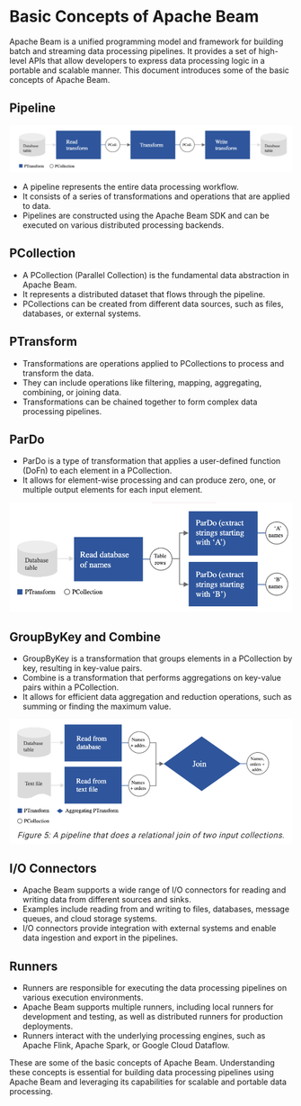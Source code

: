 # Basic Concepts of Apache Beam

Apache Beam is a unified programming model and framework for building batch and streaming data processing pipelines. It provides a set of high-level APIs that allow developers to express data processing logic in a portable and scalable manner. This document introduces some of the basic concepts of Apache Beam.

## Pipeline

![Alt text](images/Pipeline.png)

- A pipeline represents the entire data processing workflow.
- It consists of a series of transformations and operations that are applied to data.
- Pipelines are constructed using the Apache Beam SDK and can be executed on various distributed processing backends.

## PCollection

- A PCollection (Parallel Collection) is the fundamental data abstraction in Apache Beam.
- It represents a distributed dataset that flows through the pipeline.
- PCollections can be created from different data sources, such as files, databases, or external systems.

## PTransform

- Transformations are operations applied to PCollections to process and transform the data.
- They can include operations like filtering, mapping, aggregating, combining, or joining data.
- Transformations can be chained together to form complex data processing pipelines.

## ParDo

- ParDo is a type of transformation that applies a user-defined function (DoFn) to each element in a PCollection.
- It allows for element-wise processing and can produce zero, one, or multiple output elements for each input element.

![Alt text](images/ParDo.png)

## GroupByKey and Combine

- GroupByKey is a transformation that groups elements in a PCollection by key, resulting in key-value pairs.
- Combine is a transformation that performs aggregations on key-value pairs within a PCollection.
- It allows for efficient data aggregation and reduction operations, such as summing or finding the maximum value.

![Alt text](images/GroupByKey.png)


## I/O Connectors

- Apache Beam supports a wide range of I/O connectors for reading and writing data from different sources and sinks.
- Examples include reading from and writing to files, databases, message queues, and cloud storage systems.
- I/O connectors provide integration with external systems and enable data ingestion and export in the pipelines.

## Runners

- Runners are responsible for executing the data processing pipelines on various execution environments.
- Apache Beam supports multiple runners, including local runners for development and testing, as well as distributed runners for production deployments.
- Runners interact with the underlying processing engines, such as Apache Flink, Apache Spark, or Google Cloud Dataflow.

These are some of the basic concepts of Apache Beam. Understanding these concepts is essential for building data processing pipelines using Apache Beam and leveraging its capabilities for scalable and portable data processing.
